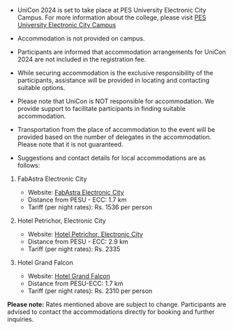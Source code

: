 - UniCon 2024 is set to take place at PES University Electronic City Campus. For more information about the college, please visit <a href="https://maps.app.goo.gl/HRgRPoBTENmNFHw98" target="_blank">PES University Electronic City Campus</a>
- Accommodation is not provided on campus.

- Participants are informed that accommodation arrangements for UniCon 2024 are not included in the registration fee.
- While securing accommodation is the exclusive responsibility of the participants, assistance will be provided in locating and contacting suitable options.
- Please note that UniCon is NOT responsible for accommodation. We provide support to facilitate participants in finding suitable accommodation.

- Transportation from the place of accommodation to the event will be provided based on the number of delegates in the accommodation. Please note that it is not guaranteed.

- Suggestions and contact details for local accommodations are as follows:

1. FabAstra Electronic City

   - Website: [FabAstra Electronic City](https://www.booking.com/Share-l3ztZe)
   - Distance from PESU - ECC: 1.7 km
   - Tariff (per night rates): Rs. 1536 per person

2. Hotel Petrichor, Electronic City

   - Website: [Hotel Petrichor, Electronic City](http://bit.ly/42rp9sl)
   - Distance from PESU - ECC: 2.9 km
   - Tariff (per night rates): Rs. 2335

3. Hotel Grand Falcon

   - Website: [Hotel Grand Falcon](https://www.booking.com/Share-Xlt5LH)
   - Distance from PESU-ECC: 1.7 km
   - Tariff (per night rates): Rs. 2310 per person

**Please note:**
Rates mentioned above are subject to change. Participants are advised to contact the accommodations directly for booking and further inquiries.
